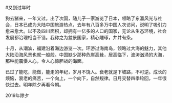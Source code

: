 #又到过年时

狗去猪来，一年又过。出了次国，随儿子一家游览了日本，领略了东瀛风光与社会，日本已成为大陆中国旅游热点，去年有八百多万中国人次访问，说明了吸引力愈来愈大。以不及四川面积，却拥有一亿多的人口的国家，无论从生态环境，社会发展都治理相当不错。我称之为盆景国家，精心雕琢，井井有条。  

十月，从潮汕，福建沿着海边游览一次。环游过海南岛，领略过大海的魅力，其他大陆沿海风景也就一般般。中国缺少那种危崖高耸，居高临下，波涛汹涌的大海，那种能震慑人心，令人心惊胆战的海面。  

已过了能吃，能做，能走的年纪，岁月不饶人。衰老就是下坡路，不可逆。成长的烦恼，衰老的痛苦，一个向上，一个向下，自然规律。日月交替四季轮回，一年很快过去。明年除夕再看今朝。  

2019年除夕